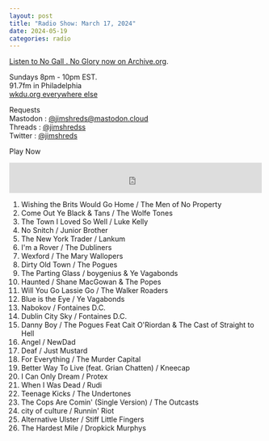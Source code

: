 ```yaml
---
layout: post
title: "Radio Show: March 17, 2024"
date: 2024-05-19
categories: radio
---
```


[Listen to No Gall . No Glory now on Archive.org](https://archive.org/details/2024-03-17-nogallnoglory).


Sundays 8pm - 10pm EST.<br>
91.7fm in Philadelphia<br>
[wkdu.org everywhere else](https://www.wkdu.org)

Requests<br>
Mastodon : [@jimshreds@mastodon.cloud](https://mastodon.cloud/@jimshreds)<br>
Threads : [@jimshredss](https://www.threads.net/@jimshredss)<br>
Twitter : [@jimshreds](https://twitter.com/jimshreds)<br>




Play Now<br>

<iframe src="https://archive.org/embed/2024-03-17-nogallnoglory" width="500" height="60" frameborder="0" webkitallowfullscreen="true" mozallowfullscreen="true" allowfullscreen></iframe>

1. Wishing the Brits Would Go Home / The Men of No Property
2. Come Out Ye Black & Tans / The Wolfe Tones
3. The Town I Loved So Well / Luke Kelly
4. No Snitch / Junior Brother
5. The New York Trader / Lankum
6. I'm a Rover / The Dubliners
7. Wexford / The Mary Wallopers
8. Dirty Old Town / The Pogues
9. The Parting Glass / boygenius & Ye Vagabonds
10. Haunted / Shane MacGowan & The Popes
11. Will You Go Lassie Go / The Walker Roaders
12. Blue is the Eye / Ye Vagabonds
13. Nabokov / Fontaines D.C.
14. Dublin City Sky / Fontaines D.C.
15. Danny Boy / The Pogues Feat Cait O'Riordan & The Cast of Straight to Hell
16. Angel / NewDad
17. Deaf / Just Mustard
18. For Everything / The Murder Capital
19. Better Way To Live (feat. Grian Chatten) / Kneecap
20. I Can Only Dream / Protex
21. When I Was Dead / Rudi
22. Teenage Kicks / The Undertones
23. The Cops Are Comin' (Single Version) / The Outcasts
24. city of culture / Runnin' Riot
25. Alternative Ulster / Stiff Little Fingers
26. The Hardest Mile / Dropkick Murphys
